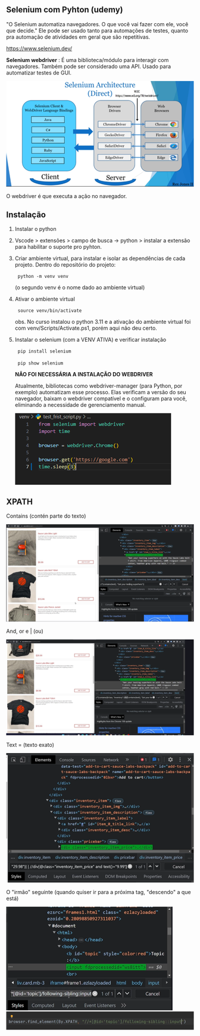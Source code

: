 ## Selenium com Pyhton (udemy)

"O Selenium automatiza navegadores. O que você vai fazer com ele, você que decide." 
Ele pode ser usado tanto para automações de testes, quanto pra automação de atividades em geral que são repetitivas. 

https://www.selenium.dev/ 

**Selenium webdriver** : 
É uma biblioteca/módulo para interagir com navegadores. Também pode ser considerado uma API.
Usado para automatizar testes de GUI.

![webdriver](/imagens/webdriver.png)

O webdriver é que executa a ação no navegador.

## Instalação 

1. Instalar o python

2. Vscode > extensões > campo de busca -> python > instalar a extensão para habilitar o suporte pro pyhton.

3. Criar ambiente virtual, para instalar e isolar as dependências de cada projeto. Dentro do repositório do projeto:

        python -m venv venv

    (o segundo venv é o nome dado ao ambiente virtual)

4. Ativar o ambiente virtual

        source venv/bin/activate

    obs. No curso instalou o python 3.11 e a ativação do ambiente virtual foi com venv/Scripts/Activate.ps1, porém aqui não deu certo.

5. Instalar o selenium (com a VENV ATIVA) e verificar instalação

        pip install selenium

        pip show selenium

    
    **NÃO FOI NECESSÁRIA A INSTALAÇÃO DO WEBDRIVER**

    Atualmente, bibliotecas como webdriver-manager (para Python, por exemplo) automatizam esse processo. Elas verificam a versão do seu navegador, baixam o webdriver compatível e o configuram para você, eliminando a necessidade de gerenciamento manual.

    ![primeiro_teste](/imagens/primeiro_teste.png)


## XPATH

Contains (contén parte do texto)

![contains](/imagens/contains.png)

And, or e | (ou)

![and](/imagens/and.png)

Text = (texto exato)

![text=](/imagens/text=.png)

O "irmão" seguinte (quando quiser ir para a próxima tag, "descendo" a que está)

![sibling1](/imagens/sibling1.png)
![sibling2](/imagens/sibling2.png)
